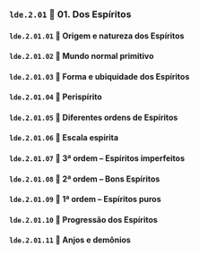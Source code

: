 ### `lde.2.01` 📑 01. Dos Espíritos

#### `lde.2.01.01` 📃 Origem e natureza dos Espíritos

#### `lde.2.01.02` 📃 Mundo normal primitivo

#### `lde.2.01.03` 📃 Forma e ubiquidade dos Espíritos

#### `lde.2.01.04` 📃 Perispírito

#### `lde.2.01.05` 📃 Diferentes ordens de Espíritos

#### `lde.2.01.06` 📃 Escala espírita

#### `lde.2.01.07` 📃 3ª ordem – Espíritos imperfeitos

#### `lde.2.01.08` 📃 2ª ordem – Bons Espíritos

#### `lde.2.01.09` 📃 1ª ordem – Espíritos puros

#### `lde.2.01.10` 📃 Progressão dos Espíritos

#### `lde.2.01.11` 📃 Anjos e demônios